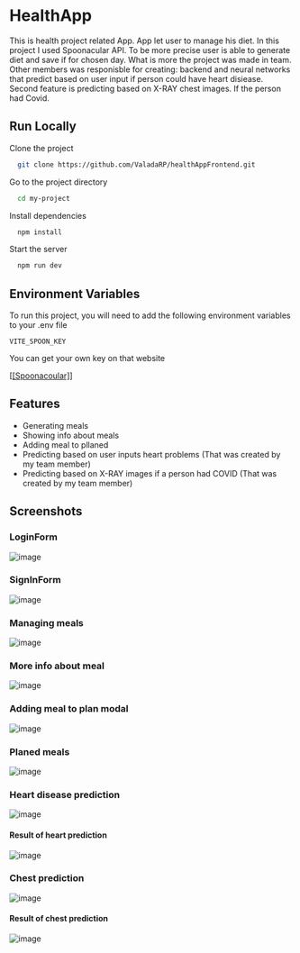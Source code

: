 
# HealthApp

This is health project related App. App let user to manage his diet. In this project I used Spoonacular API. To be more precise user is able to generate diet and save if for chosen day. What is more the project was made in team. Other members was responisble for creating: backend and neural networks that predict based on user input if person could have heart disiease. Second feature is predicting based on X-RAY chest images. If the person had Covid.




## Run Locally

Clone the project

```bash
  git clone https://github.com/ValadaRP/healthAppFrontend.git
```

Go to the project directory

```bash
  cd my-project
```

Install dependencies

```bash
  npm install
```

Start the server

```bash
  npm run dev
```


## Environment Variables

To run this project, you will need to add the following environment variables to your .env file

`VITE_SPOON_KEY`

You can get your own key on that website

[[[Spoonacoular]](https://spoonacular.com/food-api/docs)]


## Features

- Generating meals
- Showing info about meals
- Adding meal to pllaned
- Predicting based on user inputs heart problems (That was created by my team member)
- Predicting based on X-RAY images if a person had COVID (That was created by my team member)


## Screenshots

### LoginForm
![image](https://github.com/ValadaRP/healthAppFrontend/assets/79703007/97dec26c-2d9a-4d9b-9d00-4d33292ce0d9)

### SignInForm
![image](https://github.com/ValadaRP/healthAppFrontend/assets/79703007/d01d7558-6e0e-4a9e-9b4c-06cd77b41b22)

### Managing meals
![image](https://github.com/ValadaRP/healthAppFrontend/assets/79703007/37a5285a-1029-4351-8181-5795d5e4c292)

### More info about meal
![image](https://github.com/ValadaRP/healthAppFrontend/assets/79703007/89cdee30-1069-4001-afbd-287d5a898a44)

### Adding meal to plan modal
![image](https://github.com/ValadaRP/healthAppFrontend/assets/79703007/7b681555-9502-4960-97e1-8c5f4f818783)

### Planed meals
![image](https://github.com/ValadaRP/healthAppFrontend/assets/79703007/bc65ad6c-e066-4c7d-af0c-13a94cf47ee5)

### Heart disease prediction
![image](https://github.com/ValadaRP/healthAppFrontend/assets/79703007/f6e6cad8-33ed-40e4-8846-489e021c3fc1)

#### Result of heart prediction
![image](https://github.com/ValadaRP/healthAppFrontend/assets/79703007/6a3ae7b5-5506-41bc-a734-1b0dd4495f35)

### Chest prediction
![image](https://github.com/ValadaRP/healthAppFrontend/assets/79703007/83b312c8-bd59-4b5f-9ca4-d1bfd395feb9)

#### Result of chest prediction
![image](https://github.com/ValadaRP/healthAppFrontend/assets/79703007/2987c068-78a7-474c-8e7d-2803bbdaf858)
